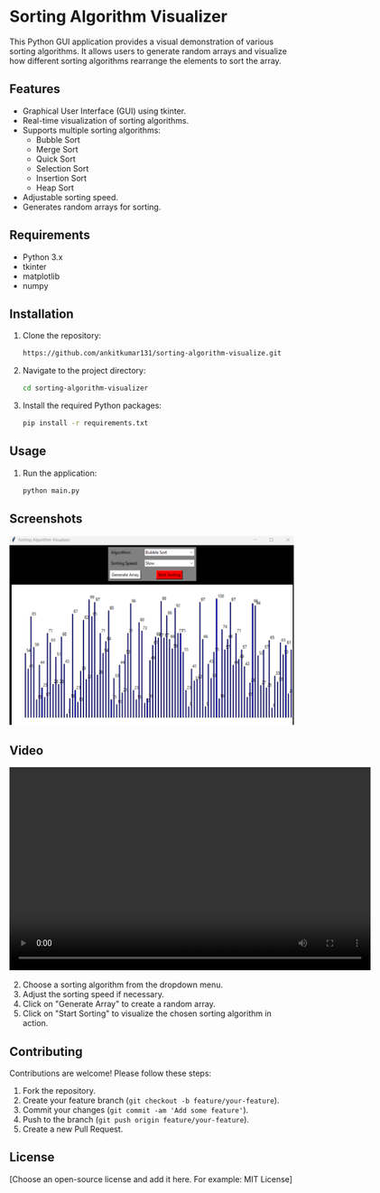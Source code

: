 # Sorting Algorithm Visualizer

This Python GUI application provides a visual demonstration of various sorting algorithms. It allows users to generate random arrays and visualize how different sorting algorithms rearrange the elements to sort the array.

## Features

- Graphical User Interface (GUI) using tkinter.
- Real-time visualization of sorting algorithms.
- Supports multiple sorting algorithms:
  - Bubble Sort
  - Merge Sort
  - Quick Sort
  - Selection Sort
  - Insertion Sort
  - Heap Sort
- Adjustable sorting speed.
- Generates random arrays for sorting.

## Requirements

- Python 3.x
- tkinter
- matplotlib
- numpy

## Installation

1. Clone the repository:

    ```bash
    https://github.com/ankitkumar131/sorting-algorithm-visualize.git
    ```

2. Navigate to the project directory:

    ```bash
    cd sorting-algorithm-visualizer
    ```

3. Install the required Python packages:

    ```bash
    pip install -r requirements.txt
    ```

## Usage

1. Run the application:

    ```bash
    python main.py
    ```

## Screenshots

![Sorting Algorithm Visualizer](assets/img/img1.png)


## Video

<video width="640" height="360" controls>
  <source src="assets\video\video1.mp4" type="video/mp4">
  Your browser does not support the video tag.
</video>





2. Choose a sorting algorithm from the dropdown menu.
3. Adjust the sorting speed if necessary.
4. Click on "Generate Array" to create a random array.
5. Click on "Start Sorting" to visualize the chosen sorting algorithm in action.



## Contributing

Contributions are welcome! Please follow these steps:

1. Fork the repository.
2. Create your feature branch (`git checkout -b feature/your-feature`).
3. Commit your changes (`git commit -am 'Add some feature'`).
4. Push to the branch (`git push origin feature/your-feature`).
5. Create a new Pull Request.

## License

[Choose an open-source license and add it here. For example: MIT License]

